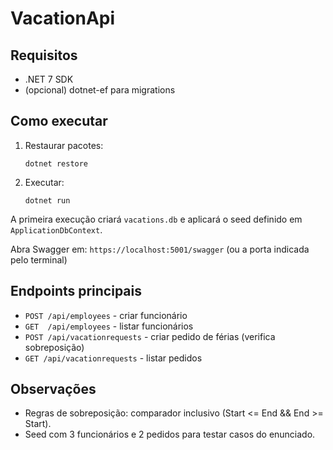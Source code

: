 # VacationApi

## Requisitos
- .NET 7 SDK
- (opcional) dotnet-ef para migrations

## Como executar
1. Restaurar pacotes:
   ```
   dotnet restore
   ```

2. Executar:
   ```
   dotnet run
   ```

A primeira execução criará `vacations.db` e aplicará o seed definido em `ApplicationDbContext`.

Abra Swagger em:
`https://localhost:5001/swagger` (ou a porta indicada pelo terminal)

## Endpoints principais
- `POST /api/employees` - criar funcionário
- `GET  /api/employees` - listar funcionários
- `POST /api/vacationrequests` - criar pedido de férias (verifica sobreposição)
- `GET /api/vacationrequests` - listar pedidos

## Observações
- Regras de sobreposição: comparador inclusivo (Start <= End && End >= Start).
- Seed com 3 funcionários e 2 pedidos para testar casos do enunciado.

